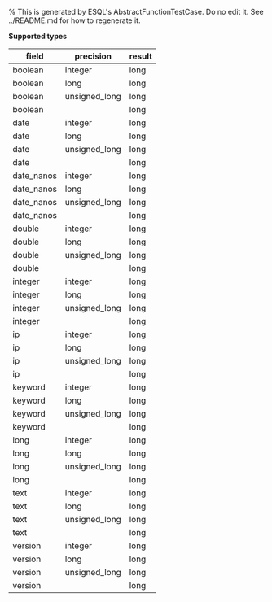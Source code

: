 % This is generated by ESQL's AbstractFunctionTestCase. Do no edit it. See ../README.md for how to regenerate it.

**Supported types**

| field | precision | result |
| --- | --- | --- |
| boolean | integer | long |
| boolean | long | long |
| boolean | unsigned_long | long |
| boolean |  | long |
| date | integer | long |
| date | long | long |
| date | unsigned_long | long |
| date |  | long |
| date_nanos | integer | long |
| date_nanos | long | long |
| date_nanos | unsigned_long | long |
| date_nanos |  | long |
| double | integer | long |
| double | long | long |
| double | unsigned_long | long |
| double |  | long |
| integer | integer | long |
| integer | long | long |
| integer | unsigned_long | long |
| integer |  | long |
| ip | integer | long |
| ip | long | long |
| ip | unsigned_long | long |
| ip |  | long |
| keyword | integer | long |
| keyword | long | long |
| keyword | unsigned_long | long |
| keyword |  | long |
| long | integer | long |
| long | long | long |
| long | unsigned_long | long |
| long |  | long |
| text | integer | long |
| text | long | long |
| text | unsigned_long | long |
| text |  | long |
| version | integer | long |
| version | long | long |
| version | unsigned_long | long |
| version |  | long |

